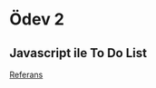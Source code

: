 # Ödev 2

## Javascript ile To Do List

[Referans](https://github.com/Kodluyoruz/taskforce/tree/main/javascript/javascript-temel/odev2)